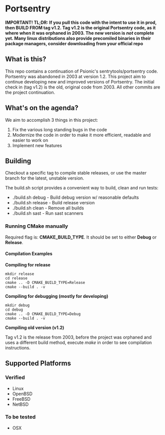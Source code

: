 # Portsentry

**IMPORTANT! TL;DR: If you pull this code with the intent to use it in prod, then BUILD FROM tag v1.2. Tag v1.2 is the original Portsentry code, as it where when it was orphaned in 2003. The new version is _not_ complete yet. Many linux distributions also provide precomiled binaries in their package managers, consider downloading from your official repo**

## What is this?
This repo contains a continuation of Psionic's sentrytools/portsentry code. Portsentry was abandoned in 2003 at version 1.2. This project aim to continue developing new and improved versions of Portsentry. The initial check in (tag v1.2) is the old, original code from 2003. All other commits are the project continuation.

## What's on the agenda?
We aim to accomplish 3 things in this project:
1. Fix the various long standing bugs in the code
2. Modernize the code in order to make it more efficient, readable and easier to work on
3. Implement new features

## Building
Checkout a specific tag to compile stable releases, or use the master branch for the latest, unstable version.

The build.sh script provides a convenient way to build, clean and run tests:

- ./build.sh debug - Build debug version w/ reasonable defaults
- ./build.sh release - Build release version
- ./build.sh clean - Remove all builds
- ./build.sh sast - Run sast scanners

### Running CMake manually
Required flag is: **CMAKE_BUILD_TYPE**. It should be set to either **Debug** or **Release**.

#### Compilation Examples

**Compiling for release**
```
mkdir release
cd release
cmake .. -D CMAKE_BUILD_TYPE=Release
cmake --build . -v
```

**Compiling for debugging (mostly for developing)**
```
mkdir debug
cd debug
cmake .. -D CMAKE_BUILD_TYPE=Debug
cmake --build . -v
```

**Compiling old version (v1.2)**

Tag v1.2 is the release from 2003, before the project was orphaned and uses a different build method, execute _make_ in order to see compilation instructions.

## Supported Platforms
### Verified
- Linux
- OpenBSD
- FreeBSD
- NetBSD

### To be tested
- OSX
